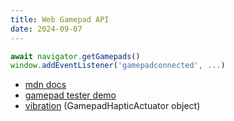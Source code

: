 ```yaml
---
title: Web Gamepad API
date: 2024-09-07
---
```


```js
await navigator.getGamepads()
window.addEventListener('gamepadconnected', ...)
```

- [mdn docs](https://developer.mozilla.org/en-US/docs/Web/API/Gamepad_API)
- [gamepad tester demo](https://gamepad-demo.glitch.me/)
- [vibration](https://developer.mozilla.org/en-US/docs/Web/API/GamepadHapticActuator) (GamepadHapticActuator object)

<div id="gamepads" style="white-space:pre; font-family:monospace"></div>
<button id="vibrate" style="display: none">vibrate</button>

<script>
function formatFlat(d, p='') {
  return d instanceof Array && d[0] instanceof Object
    ? `${d[0].__proto__.toString()} * ${d.length}`
    : d instanceof Object && !(d instanceof Array) && !(d instanceof Function)
      ? format(d, p + '  ').trim() : d;
}
function format(data, p='') {
  if (data instanceof Array) return data.length ? `[\n${data.map(d => d ? format(d, p + '  ') : `  ${d}`).join(',\n')}\n]` : '[]'
  else if (!(data instanceof Object)) return `${p}${data}`
  return `${p}{\n${p}${Object.keys(data.__proto__).map(i => `  ${i}: ${formatFlat(data[i], p)}`).join(`,\n${p}`)}\n${p}}`
}
function update() {
  document.getElementById('gamepads').textContent = format(navigator.getGamepads())
  document.getElementById('vibrate').style.display = ''
}
async function vibrate() {
  (await navigator.getGamepads()).forEach(g => g?.vibrationActuator?.playEffect(g.vibrationActuator.effects[0], { startDelay: 0, duration: 200, weakMagnitude: 1.0, strongMagnitude: 1.0 }
  ))
}

if (navigator.getGamepads) {
  document.getElementById('gamepads').textContent = 'detecting gamepads... if one is connected, press a button on it'
  document.getElementById('vibrate').addEventListener('click', vibrate)
  window.addEventListener('gamepadconnected', update)
}
</script>
